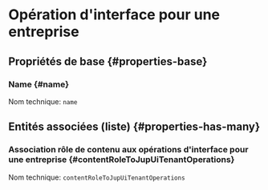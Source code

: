 # Opération d'interface pour une entreprise
<!--- THIS FILE IS GENERATED PLEASE DO NOT EDIT IT DIRECTLY --->



## Propriétés de base {#properties-base} ##

### Name {#name}



Nom technique: ```name```




## Entités associées (liste) {#properties-has-many} ##

### Association rôle de contenu aux opérations d'interface pour une entreprise {#contentRoleToJupUiTenantOperations}



Nom technique: ```contentRoleToJupUiTenantOperations```




